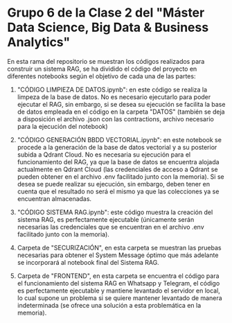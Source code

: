 # Grupo 6 de la Clase 2 del "Máster Data Science, Big Data & Business Analytics"

En esta rama del repositorio se muestran los códigos realizados para construir un sistema RAG, se ha dividido el código del proyecto en diferentes notebooks según el objetivo de cada una de las partes:
    
1) "CÓDIGO LIMPIEZA DE DATOS.ipynb": en este código se realiza la limpeza de la base de datos. No es necesario ejecutarlo para poder ejecutar el RAG, sin embargo, si se desea su ejecución se facilita la base de datos empleada en el código en la carpeta "DATOS" (también se deja a disposición el archivo .json con las contractions, archivo necesario para la ejecución del notebook)

2) "CÓDIGO GENERACIÓN BBDD VECTORIAL.ipynb": en este notebook se procede a la generación de la base de datos vectorial y a su posterior subida a Qdrant Cloud. No es necesaria su ejecución para el funcionamiento del RAG, ya que la base de datos se encuentra alojada actualmente en Qdrant Cloud (las credenciales de acceso a Qdrant se pueden obtener en el archivo .env facilitado junto con la memoria). Si se desea se puede realizar su ejecución, sin embargo, deben tener en cuenta que el resultado no será el mismo ya que las colecciones ya se encuentran almacenadas.

3) "CÓDIGO SISTEMA RAG.ipynb": este código muestra la creación del sistema RAG, es perfectamente ejecutable (únicamente serán necesarias las credenciales que se encuentran en el archivo .env facilitado junto con la memoria).

4) Carpeta de "SECURIZACIÓN", en esta carpeta se muestran las pruebas necesarias para obtener el System Message óptimo que más adelante se incorporará al notebook final del Sistema RAG. 

5) Carpeta de "FRONTEND", en esta carpeta se encuentra el código para el funcionamiento del sistema RAG en Whatsapp y Telegram, el código es perfectamente ejecutable y mantiene levantado el servidor en local, lo cual supone un problema si se quiere mantener levantado de manera indeterminada (se ofrece una solución a esta problemática en la memoria).